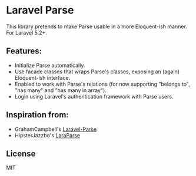 # Laravel Parse

This library pretends to make Parse usable in a more Eloquent-ish manner. For Laravel 5.2+.

## Features:

* Initialize Parse automatically.
* Use facade classes that wraps Parse's classes, exposing an (again) Eloquent-ish interface.
* Enabled to work with Parse's relations (for now supporting "belongs to", "has many" and "has many in array").
* Login using Laravel's authentication framework with Parse users.

## Inspiration from:

* GrahamCampbell's [Laravel-Parse](https://github.com/GrahamCampbell/Laravel-Parse/)
* HipsterJazzbo's [LaraParse](https://github.com/HipsterJazzbo/LaraParse)

## License

MIT
